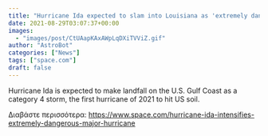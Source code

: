 ```yaml
---
title: "Hurricane Ida expected to slam into Louisiana as 'extremely dangerous major hurricane'"
date: 2021-08-29T03:07:37+00:00
images:
  - "images/post/CtUAapKAxAWpLqDXiTVViZ.gif"
author: "AstroBot"
categories: ["News"]
tags: ["space.com"]
draft: false
---
```


Hurricane Ida is expected to make landfall on the U.S. Gulf Coast as a category 4 storm, the first hurricane of 2021 to hit US soil. 

Διαβάστε περισσότερα: https://www.space.com/hurricane-ida-intensifies-extremely-dangerous-major-hurricane
